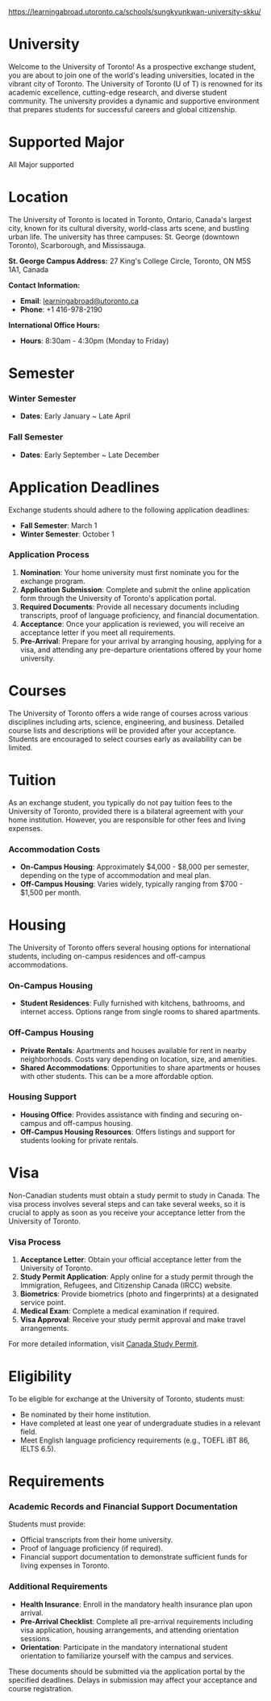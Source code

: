 https://learningabroad.utoronto.ca/schools/sungkyunkwan-university-skku/

# University

Welcome to the University of Toronto! As a prospective exchange student, you are about to join one of the world's leading universities, located in the vibrant city of Toronto. The University of Toronto (U of T) is renowned for its academic excellence, cutting-edge research, and diverse student community. The university provides a dynamic and supportive environment that prepares students for successful careers and global citizenship.

# Supported Major

All Major supported

# Location

The University of Toronto is located in Toronto, Ontario, Canada's largest city, known for its cultural diversity, world-class arts scene, and bustling urban life. The university has three campuses: St. George (downtown Toronto), Scarborough, and Mississauga.

**St. George Campus Address:**
27 King's College Circle, Toronto, ON M5S 1A1, Canada

**Contact Information:**

- **Email**: learningabroad@utoronto.ca
- **Phone**: +1 416-978-2190

**International Office Hours:**

- **Hours**: 8:30am - 4:30pm (Monday to Friday)

# Semester

### Winter Semester

- **Dates**: Early January ~ Late April

### Fall Semester

- **Dates**: Early September ~ Late December

# Application Deadlines

Exchange students should adhere to the following application deadlines:

- **Fall Semester**: March 1
- **Winter Semester**: October 1

### Application Process

1. **Nomination**: Your home university must first nominate you for the exchange program.
2. **Application Submission**: Complete and submit the online application form through the University of Toronto's application portal.
3. **Required Documents**: Provide all necessary documents including transcripts, proof of language proficiency, and financial documentation.
4. **Acceptance**: Once your application is reviewed, you will receive an acceptance letter if you meet all requirements.
5. **Pre-Arrival**: Prepare for your arrival by arranging housing, applying for a visa, and attending any pre-departure orientations offered by your home university.

# Courses

The University of Toronto offers a wide range of courses across various disciplines including arts, science, engineering, and business. Detailed course lists and descriptions will be provided after your acceptance. Students are encouraged to select courses early as availability can be limited.

# Tuition

As an exchange student, you typically do not pay tuition fees to the University of Toronto, provided there is a bilateral agreement with your home institution. However, you are responsible for other fees and living expenses.

### Accommodation Costs

- **On-Campus Housing**: Approximately $4,000 - $8,000 per semester, depending on the type of accommodation and meal plan.
- **Off-Campus Housing**: Varies widely, typically ranging from $700 - $1,500 per month.

# Housing

The University of Toronto offers several housing options for international students, including on-campus residences and off-campus accommodations.

### On-Campus Housing

- **Student Residences**: Fully furnished with kitchens, bathrooms, and internet access. Options range from single rooms to shared apartments.

### Off-Campus Housing

- **Private Rentals**: Apartments and houses available for rent in nearby neighborhoods. Costs vary depending on location, size, and amenities.
- **Shared Accommodations**: Opportunities to share apartments or houses with other students. This can be a more affordable option.

### Housing Support

- **Housing Office**: Provides assistance with finding and securing on-campus and off-campus housing.
- **Off-Campus Housing Resources**: Offers listings and support for students looking for private rentals.

# Visa

Non-Canadian students must obtain a study permit to study in Canada. The visa process involves several steps and can take several weeks, so it is crucial to apply as soon as you receive your acceptance letter from the University of Toronto.

### Visa Process

1. **Acceptance Letter**: Obtain your official acceptance letter from the University of Toronto.
2. **Study Permit Application**: Apply online for a study permit through the Immigration, Refugees, and Citizenship Canada (IRCC) website.
3. **Biometrics**: Provide biometrics (photo and fingerprints) at a designated service point.
4. **Medical Exam**: Complete a medical examination if required.
5. **Visa Approval**: Receive your study permit approval and make travel arrangements.

For more detailed information, visit [Canada Study Permit](https://www.canada.ca/en/immigration-refugees-citizenship/services/study-canada/study-permit.html).

# Eligibility

To be eligible for exchange at the University of Toronto, students must:

- Be nominated by their home institution.
- Have completed at least one year of undergraduate studies in a relevant field.
- Meet English language proficiency requirements (e.g., TOEFL iBT 86, IELTS 6.5).

# Requirements

### Academic Records and Financial Support Documentation

Students must provide:

- Official transcripts from their home university.
- Proof of language proficiency (if required).
- Financial support documentation to demonstrate sufficient funds for living expenses in Toronto.

### Additional Requirements

- **Health Insurance**: Enroll in the mandatory health insurance plan upon arrival.
- **Pre-Arrival Checklist**: Complete all pre-arrival requirements including visa application, housing arrangements, and attending orientation sessions.
- **Orientation**: Participate in the mandatory international student orientation to familiarize yourself with the campus and services.

These documents should be submitted via the application portal by the specified deadlines. Delays in submission may affect your acceptance and course registration.
